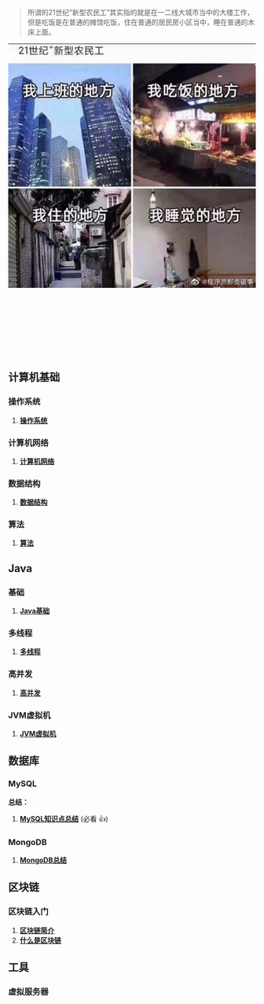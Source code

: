 

> 所谓的21世纪“新型农民工”其实指的就是在一二线大城市当中的大楼工作，但是吃饭是在普通的摊馆吃饭，住在普通的居民房小区当中，睡在普通的木床上面。

![](./media/pictures/it.jpg)


<br/><br/><br/><br/><br/><br/><br/>


## 计算机基础

### 操作系统
1. **[操作系统](./docs/NetWork.md)**     

### 计算机网络
1. **[计算机网络](./docs/NetWork.md)** 

### 数据结构
1. **[数据结构](./docs/NetWork.md)** 

### 算法
1. **[算法](./docs/NetWork.md)** 




## Java

### 基础
1. **[Java基础](./docs/java/basis/java基础知识.md)**

### 多线程
1. **[多线程](./docs/java/thead/多线程.md)**

### 高并发
1. **[高并发](./docs/java/forkjion/高并发.md)**

### JVM虚拟机
1. **[JVM虚拟机](./docs/java/jvm/JVM虚拟机.md)**

## 数据库

### MySQL
**总结：**
1. **[MySQL知识点总结](docs/database/mysql/MySQL总结.md)** (必看 :+1:)

### MongoDB
1. **[MongoDB总结](docs/database/mongodb/MongoDB总结.md)**

## 区块链

### 区块链入门
1. **[区块链简介]()**
2. **[什么是区块链]()**

## 工具

### 虚拟服务器

